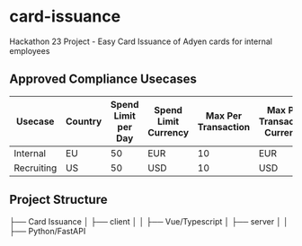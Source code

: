 # card-issuance
Hackathon 23 Project - Easy Card Issuance of Adyen cards for internal employees

## Approved Compliance Usecases
| Usecase    | Country | Spend Limit per Day | Spend Limit Currency | Max Per Transaction | Max Per Transaction Currency | Allowed Countries | Approved MCCs |
|------------|---------|---------------------|----------------------|---------------------|------------------------------|-------------------|---------------|
| Internal   | EU      | 50                  | EUR                  | 10                  | EUR                          | EU + UK           | All           |
| Recruiting | US      | 50                  | USD                  | 10                  | USD                          | US                | All           |

## Project Structure
├── Card Issuance
│   ├── client
│   │   ├── Vue/Typescript
│   ├── server
│   │   ├── Python/FastAPI